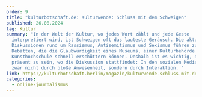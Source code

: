```yaml
---
order: 9
title: "kulturbotschaft.de: Kulturwende: Schluss mit dem Schweigen"
published: 26.08.2024
tag: Kultur
summary: "In der Welt der Kultur, wo jedes Wort zählt und jede Geste
  interpretiert wird, ist Schweigen oft das lauteste Geräusch. Die aktuellen
  Diskussionen rund um Rassismus, Antisemitismus und Sexismus führen zu heftigen
  Debatten, die die Glaubwürdigkeit eines Museums, einer Kulturbehörde oder
  Kunsthochschule schnell erschüttern können. Deshalb ist es wichtig, dort
  präsent zu sein, wo die Diskussion stattfindet: In den sozialen Medien. Und
  zwar nicht durch bloße Anwesenheit, sondern durch Interaktion. "
link: https://kulturbotschaft.berlin/magazin/kulturwende-schluss-mit-dem-schweigen/
categories:
  - online-journalismus
---
```

